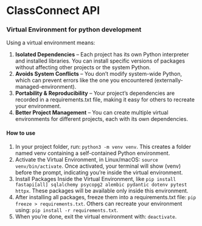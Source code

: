# ClassConnect API

### Virtual Environment for python development

Using a virtual environment means:

1. **Isolated Dependencies** – Each project has its own Python interpreter and installed libraries. You can install specific versions of packages without affecting other projects or the system Python.
2. **Avoids System Conflicts** – You don’t modify system-wide Python, which can prevent errors like the one you encountered (externally-managed-environment).
3. **Portability & Reproducibility** – Your project’s dependencies are recorded in a requirements.txt file, making it easy for others to recreate your environment.
4. **Better Project Management** – You can create multiple virtual environments for different projects, each with its own dependencies.

#### How to use

1. In your project folder, run: `python3 -m venv venv`. This creates a folder named venv containing a self-contained Python environment.
2. Activate the Virtual Environment, in Linux/macOS: `source venv/bin/activate`. Once activated, your terminal will show (venv) before the prompt, indicating you’re inside the virtual environment.
3. Install Packages Inside the Virtual Environment, like `pip install fastapi[all] sqlalchemy psycopg2 alembic pydantic dotenv pytest httpx`. These packages will be available only inside this environment.
4. After installing all packages, freeze them into a requirements.txt file: `pip freeze > requirements.txt`. Others can recreate your environment using: `pip install -r requirements.txt`.
5. When you’re done, exit the virtual environment with: `deactivate`.
